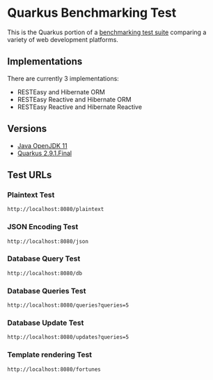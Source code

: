 # Quarkus Benchmarking Test

This is the Quarkus portion of a [benchmarking test suite](../) comparing a variety of web development platforms.

## Implementations

There are currently 3 implementations:

- RESTEasy and Hibernate ORM
- RESTEasy Reactive and Hibernate ORM
- RESTEasy Reactive and Hibernate Reactive

## Versions

* [Java OpenJDK 11](http://openjdk.java.net/)
* [Quarkus 2.9.1.Final](https://quarkus.io)

## Test URLs

### Plaintext Test

    http://localhost:8080/plaintext

### JSON Encoding Test

    http://localhost:8080/json

### Database Query Test

    http://localhost:8080/db

### Database Queries Test

    http://localhost:8080/queries?queries=5

### Database Update Test

    http://localhost:8080/updates?queries=5

### Template rendering Test

    http://localhost:8080/fortunes
